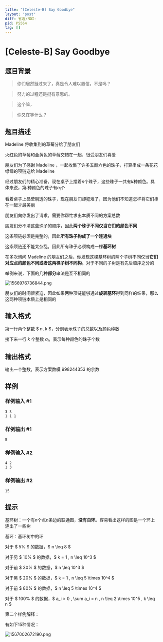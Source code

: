 ```yaml
---
title: "[Celeste-B] Say Goodbye"
layout: "post"
diff: 省选/NOI-
pid: P5564
tag: []
---
```

# [Celeste-B] Say Goodbye
## 题目背景

> 你们居然挺过来了，真是令人难以置信，不是吗？

> 努力的过程还是挺有意思的。

> 这个嘛，

> 你又在等什么？
## 题目描述

Madeline 将收集到的草莓分给了朋友们

火红色的草莓和金黄色的草莓交错在一起，很受朋友们喜爱

朋友们为了感谢 Madeline ，一起收集了许多五颜六色的珠子，打算串成一条花花绿绿的项链送给 Madeline

经过朋友们的精心准备，现在桌子上摆着$n$个珠子，这些珠子一共有$k$种颜色。具体来说，第$i$种颜色的珠子有$a_i$个

看着桌子上晶莹剔透的珠子，现在朋友们却犯难了，因为他们不知道怎样将它们串在一起才最美丽

朋友们向你发出了请求，需要你帮忙求出本质不同的方案总数

朋友们分不清这些珠子的顺序，因此**两个珠子不同仅当它们的颜色不同**

这条项链必须是完整的，因此**所有珠子构成了一个连通块**

这条项链还不能太杂乱，因此所有珠子必须构成一棵**基环树**

在多次询问 Madeline 的朋友们之后，你发现这棵基环树的两个子树不同仅当**它们对应点的颜色不同或者这两棵子树不同构**。对于不同的子树是有先后顺序之分的

举例来说，下面的几种**部分**串法是互不相同的

![1566976736844.png](https://cdn.luogu.com.cn/upload/image_hosting/diwl819r.png)

朋友们的时间很紧迫，因此如果两种项链能够通过**旋转基环**得到同样的结果，那么这两种项链本质上是相同的


## 输入格式

第一行两个整数 $ n, k $，分别表示珠子的总数以及颜色种数

接下来一行 $k$ 个整数 $a_i$，表示每种颜色的珠子个数

 
## 输出格式

输出一个整数，表示方案数模 $998244353$ 的余数
## 样例

### 样例输入 #1
```
3 3
1 1 1
```
### 样例输出 #1
```
8
```
### 样例输入 #2
```
4 2
1 3
```
### 样例输出 #2
```
15
```
## 提示

基环树：一个有$n$个点$n$条边的联通图，**没有自环**。容易看出这样的图是一个环上连出了一些树

基环：基环树中的环

对于 $ 5\% $ 的数据，$ n \leq 8 $

对于另 $ 10\% $ 的数据，$ k = 1 , n \leq 10^3 $

对于前 $ 30\% $ 的数据，$ n \leq 10^3 $

对于另 $ 20\% $ 的数据，$ k = 1 , n \leq 5 \times 10^4 $

对于前 $ 80\% $ 的数据，$ n \leq 5 \times 10^4 $

对于 $ 100\% $ 的数据，$ a_i > 0 , \sum a_i = n , n \leq 2 \times 10^5 , k \leq n $


第二个样例解释：

有如下$15$种情况：

![1567002672190.png](https://cdn.luogu.com.cn/upload/image_hosting/80ph1r8a.png)



